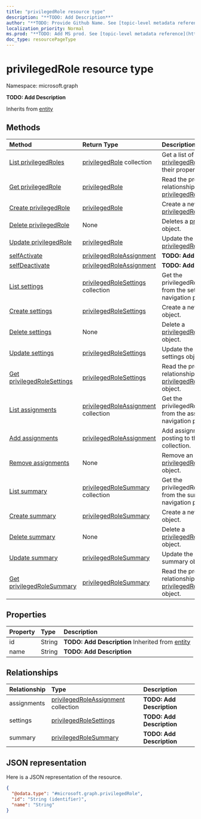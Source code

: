 ```yaml
---
title: "privilegedRole resource type"
description: "**TODO: Add Description**"
author: "**TODO: Provide Github Name. See [topic-level metadata reference](https://msgo.azurewebsites.net/add/document/guidelines/metadata.html#topic-level-metadata)**"
localization_priority: Normal
ms.prod: "**TODO: Add MS prod. See [topic-level metadata reference](https://msgo.azurewebsites.net/add/document/guidelines/metadata.html#topic-level-metadata)**"
doc_type: resourcePageType
---
```


# privilegedRole resource type


Namespace: microsoft.graph

**TODO: Add Description**


Inherits from [entity](../resources/entity.md)

## Methods
|Method|Return Type|Description|
|:---|:---|:---|
|[List privilegedRoles](../api/privilegedrole-list.md)|[privilegedRole](../resources/privilegedrole.md) collection|Get a list of the [privilegedRole](../resources/privilegedrole.md) objects and their properties.|
|[Get privilegedRole](../api/privilegedrole-get.md)|[privilegedRole](../resources/privilegedrole.md)|Read the properties and relationships of a [privilegedRole](../resources/privilegedrole.md) object.|
|[Create privilegedRole](../api/privilegedrole-post-privilegedroles.md)|[privilegedRole](../resources/privilegedrole.md)|Create a new [privilegedRole](../resources/privilegedrole.md) object.|
|[Delete privilegedRole](../api/privilegedrole-delete.md)|None|Deletes a [privilegedRole](../resources/privilegedrole.md) object.|
|[Update privilegedRole](../api/privilegedrole-update.md)|[privilegedRole](../resources/privilegedrole.md)|Update the properties of a [privilegedRole](../resources/privilegedrole.md) object.|
|[selfActivate](../api/privilegedrole-selfactivate.md)|[privilegedRoleAssignment](../resources/privilegedroleassignment.md)|**TODO: Add Description**|
|[selfDeactivate](../api/privilegedrole-selfdeactivate.md)|[privilegedRoleAssignment](../resources/privilegedroleassignment.md)|**TODO: Add Description**|
|[List settings](../api/privilegedrole-list-settings.md)|[privilegedRoleSettings](../resources/privilegedrolesettings.md) collection|Get the privilegedRoleSettings from the settings navigation property.|
|[Create settings](../api/privilegedrole-post-settings.md)|[privilegedRoleSettings](../resources/privilegedrolesettings.md)|Create a new settings object.|
|[Delete settings](../api/privilegedrole-delete-settings.md)|None|Delete a [privilegedRoleSettings](../resources/privilegedrolesettings.md) object.|
|[Update settings](../api/privilegedrole-update-settings.md)|[privilegedRoleSettings](../resources/privilegedrolesettings.md)|Update the properties of a settings object.|
|[Get privilegedRoleSettings](../api/privilegedrolesettings-get.md)|[privilegedRoleSettings](../resources/privilegedrolesettings.md)|Read the properties and relationships of a [privilegedRoleSettings](../resources/privilegedrolesettings.md) object.|
|[List assignments](../api/privilegedrole-list-assignments.md)|[privilegedRoleAssignment](../resources/privilegedroleassignment.md) collection|Get the privilegedRoleAssignments from the assignments navigation property.|
|[Add assignments](../api/privilegedrole-post-assignments.md)|[privilegedRoleAssignment](../resources/privilegedroleassignment.md)|Add assignments by posting to the assignments collection.|
|[Remove assignments](../api/privilegedrole-delete-assignments.md)|None|Remove an [privilegedRoleAssignment](../resources/privilegedroleassignment.md) object.|
|[List summary](../api/privilegedrole-list-summary.md)|[privilegedRoleSummary](../resources/privilegedrolesummary.md) collection|Get the privilegedRoleSummaries from the summary navigation property.|
|[Create summary](../api/privilegedrole-post-summary.md)|[privilegedRoleSummary](../resources/privilegedrolesummary.md)|Create a new summary object.|
|[Delete summary](../api/privilegedrole-delete-summary.md)|None|Delete a [privilegedRoleSummary](../resources/privilegedrolesummary.md) object.|
|[Update summary](../api/privilegedrole-update-summary.md)|[privilegedRoleSummary](../resources/privilegedrolesummary.md)|Update the properties of a summary object.|
|[Get privilegedRoleSummary](../api/privilegedrolesummary-get.md)|[privilegedRoleSummary](../resources/privilegedrolesummary.md)|Read the properties and relationships of a [privilegedRoleSummary](../resources/privilegedrolesummary.md) object.|

## Properties
|Property|Type|Description|
|:---|:---|:---|
|id|String|**TODO: Add Description** Inherited from [entity](../resources/entity.md)|
|name|String|**TODO: Add Description**|

## Relationships
|Relationship|Type|Description|
|:---|:---|:---|
|assignments|[privilegedRoleAssignment](../resources/privilegedroleassignment.md) collection|**TODO: Add Description**|
|settings|[privilegedRoleSettings](../resources/privilegedrolesettings.md)|**TODO: Add Description**|
|summary|[privilegedRoleSummary](../resources/privilegedrolesummary.md)|**TODO: Add Description**|

## JSON representation
Here is a JSON representation of the resource.
<!-- {
  "blockType": "resource",
  "keyProperty": "id",
  "@odata.type": "microsoft.graph.privilegedRole",
  "baseType": "microsoft.graph.entity",
  "openType": false
}
-->
``` json
{
  "@odata.type": "#microsoft.graph.privilegedRole",
  "id": "String (identifier)",
  "name": "String"
}
```

